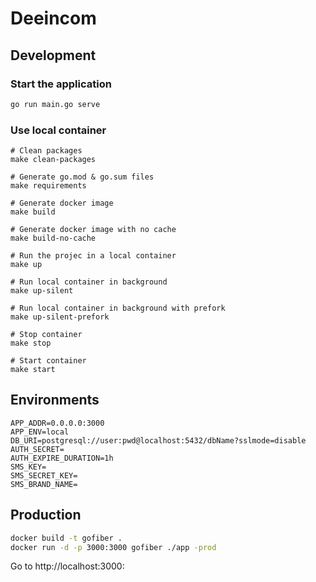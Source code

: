 # Deeincom

## Development

### Start the application 

```bash
go run main.go serve
```

### Use local container

```
# Clean packages
make clean-packages

# Generate go.mod & go.sum files
make requirements

# Generate docker image
make build

# Generate docker image with no cache
make build-no-cache

# Run the projec in a local container
make up

# Run local container in background
make up-silent

# Run local container in background with prefork
make up-silent-prefork

# Stop container
make stop

# Start container
make start
```

## Environments
```
APP_ADDR=0.0.0.0:3000
APP_ENV=local
DB_URI=postgresql://user:pwd@localhost:5432/dbName?sslmode=disable
AUTH_SECRET=
AUTH_EXPIRE_DURATION=1h
SMS_KEY=
SMS_SECRET_KEY=
SMS_BRAND_NAME=
```

## Production

```bash
docker build -t gofiber .
docker run -d -p 3000:3000 gofiber ./app -prod
```

Go to http://localhost:3000:
